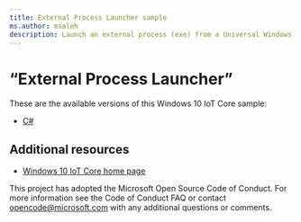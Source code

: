 ```yaml
---
title: External Process Launcher sample
ms.author: msaleh
description: Launch an external process (exe) from a Universal Windows Platform (UWP) app.
---
```


# “External Process Launcher”

These are the available versions of this Windows 10 IoT Core sample:

*	[C#](./CS/README.md)

## Additional resources
* [Windows 10 IoT Core home page](https://developer.microsoft.com/en-us/windows/iot/)

This project has adopted the Microsoft Open Source Code of Conduct. For more information see the Code of Conduct FAQ or contact <opencode@microsoft.com> with any additional questions or comments.

